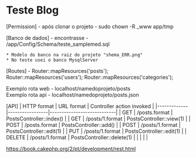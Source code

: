 # Teste Blog

[Permission] -  após clonar o projeto - sudo chown -R _www app/tmp   

[Banco de dados] - encontrasse - /app/Config/Schema/teste_samplemed.sql 

    * Modelo do banco na raiz do projeto "shema_ERR.png"
    * No teste usei o banco MysqlServer

[Routes] - Router::mapResources('posts');  
           Router::mapResources('users');
           Router::mapResources('categories');

Exemplo rota web - localhost/namedoprojeto/posts            
Exemplo rota api - localhost/namedoprojeto/posts.json             

[API]
| HTTP format | URL format      | Controller action invoked  |
|-------------|-----------------|----------------------------|
| GET         | /posts.format   | PostsController::index()   |
| GET         | /posts/1.format | PostsController::view(1)   |
| POST        | /posts.format   | PostsController::add()     |
| POST        | /posts/1.format | PostsController::edit(1)   |
| PUT         | /posts/1.format | PostsController::edit(1)   |
| DELETE      | /posts/1.format | PostsController::delete(1) |
|             |                 |                            |

https://book.cakephp.org/2/pt/development/rest.html

 




